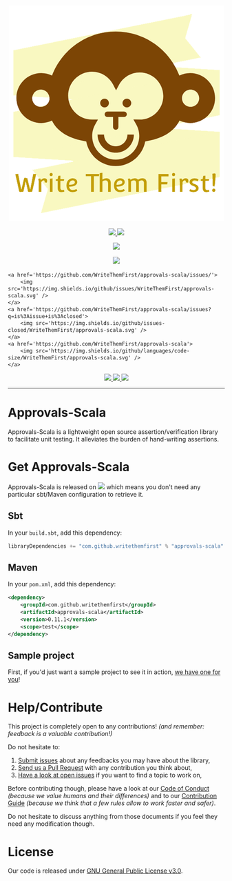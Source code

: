 <p align='center'>
    <img alt='Write Them First!' src='https://raw.githubusercontent.com/WriteThemFirst/approvals-java/master/etc/logo.png' />
</p>
<p align='center'>
    <a href='https://travis-ci.org/WriteThemFirst/approvals-scala'>
        <img src='https://travis-ci.org/WriteThemFirst/approvals-scala.svg?branch=master' />
    </a>
    <a href='http://search.maven.org/#search%7Cgav%7C1%7Cg%3A%22com.github.writethemfirst%22%20AND%20a%3A%22approvals-scala%22'>
        <img src='https://img.shields.io/maven-central/v/com.github.writethemfirst/approvals-scala.svg' />
    </a>
</p>
<p align='center'>
    <a href='https://bintray.com/writethemfirst/maven/approvals-scala/_latestVersion'>
        <img src='https://api.bintray.com/packages/writethemfirst/maven/approvals-scala/images/download.svg' />
    </a>
</p>
<p align='center'>
    <a href='http://hits.dwyl.io/WriteThemFirst/approvals-scala'>
        <img src='http://hits.dwyl.io/WriteThemFirst/approvals-scala.svg' />
    </a>
    
    <a href='https://github.com/WriteThemFirst/approvals-scala/issues/'>
        <img src='https://img.shields.io/github/issues/WriteThemFirst/approvals-scala.svg' />
    </a>
    <a href='https://github.com/WriteThemFirst/approvals-scala/issues?q=is%3Aissue+is%3Aclosed'>
        <img src='https://img.shields.io/github/issues-closed/WriteThemFirst/approvals-scala.svg' />
    </a>
    <a href='https://github.com/WriteThemFirst/approvals-scala'>
        <img src='https://img.shields.io/github/languages/code-size/WriteThemFirst/approvals-scala.svg' />
    </a>
</p>
<p align='center'>
    <a href='https://www.gnu.org/licenses/gpl-3.0'>
        <img src='https://img.shields.io/badge/License-GPL%20v3-blue.svg' />
    </a>
    <a href='http://semver.org/spec/v2.0.0.html'>
        <img src='https://img.shields.io/SemVer/2.0.0.png' />
    </a>
    <a href='https://github.com/WriteThemFirst/approvals-scala/pulls'>
        <img src='https://img.shields.io/badge/made%20with-%E2%99%A5-pink.svg' />
    </a>
</p>

---

# Approvals-Scala

Approvals-Scala is a lightweight open source assertion/verification library to facilitate unit testing. It alleviates the burden of hand-writing assertions.


# Get Approvals-Scala

Approvals-Scala is released on <a href='http://search.maven.org/#search%7Cgav%7C1%7Cg%3A%22com.github.writethemfirst%22%20AND%20a%3A%22approvals-scala%22'><img src='https://img.shields.io/maven-central/v/com.github.writethemfirst/approvals-scala.svg' /></a> 
which means you don't need any particular sbt/Maven configuration to retrieve it.

## Sbt 

In your `build.sbt`, add this dependency:

```scala
libraryDependencies += "com.github.writethemfirst" % "approvals-scala" % "0.11.1"
```


## Maven

In your `pom.xml`, add this dependency:

```xml
<dependency>
    <groupId>com.github.writethemfirst</groupId>
    <artifactId>approvals-scala</artifactId>
    <version>0.11.1</version>
    <scope>test</scope>
</dependency>
```


## Sample project

First, if you'd just want a sample project to see it in action, [we have one for you](https://github.com/WriteThemFirst/approvals-demo-scala)!

# Help/Contribute

This project is completely open to any contributions!
*(and remember: feedback is a valuable contribution!)*

Do not hesitate to:

1. [Submit issues](https://github.com/WriteThemFirst/approvals-scala/issues/new)
  about any feedbacks you may have about the library,
2. [Send us a Pull Request](https://github.com/WriteThemFirst/approvals-scala/pulls)
  with any contribution you think about,
3. [Have a look at open issues](https://github.com/WriteThemFirst/approvals-scala/issues)
  if you want to find a topic to work on,

Before contributing though, please have a look
at our [Code of Conduct](CODE_OF_CONDUCT.md) *(because we value humans and their differences)*
and to our [Contribution Guide](CONTRIBUTING.md) *(because we think that a few rules allow to work faster and safer)*.

Do not hesitate to discuss anything from those documents if you feel they need any modification though.

# License

Our code is released under [GNU General Public License v3.0](LICENSE).
